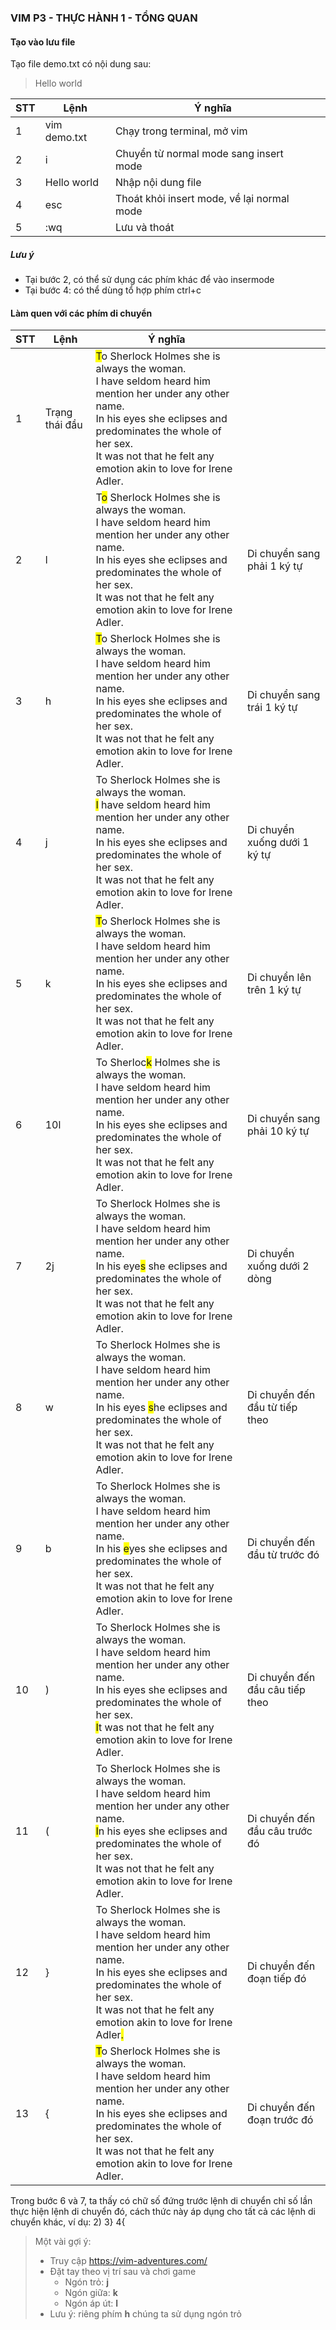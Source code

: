 ### VIM P3 - THỰC HÀNH 1 - TỔNG QUAN

#### Tạo vào lưu file
Tạo file demo.txt có nội dung sau:
> Hello world

| STT | Lệnh         | Ý nghĩa                                    |     |
| --- | ------------ | ------------------------------------------ | --- |
| 1   | vim demo.txt | Chạy trong terminal, mở vim                |
| 2   | i            | Chuyển từ normal mode sang  insert mode    |
| 3   | Hello world  | Nhập nội dung file                         |
| 4   | esc          | Thoát khỏi insert mode, về lại normal mode |
| 5   | :wq          | Lưu và thoát                               |

##### Lưu ý
* Tại bước 2, có thể sử dụng các phím khác để vào insermode
* Tại bước 4: có thể dùng tổ hợp phím ctrl+c
  
#### Làm quen với các phím di chuyển
| STT | Lệnh         | Ý nghĩa                                    |     |
| --- | ------------ | ------------------------------------------ | --- |
|1|Trạng thái đầu|<span style="background-color:yellow">T</span>o Sherlock Holmes she is always the woman. <br> I have seldom heard him mention her under any other name.<br> In his eyes she eclipses and predominates the whole of her sex.<br> It was not that he felt any emotion akin to love for Irene Adler.<br>|
|2|l|T<span style="background-color:yellow">o</span> Sherlock Holmes she is always the woman. <br> I have seldom heard him mention her under any other name.<br> In his eyes she eclipses and predominates the whole of her sex.<br> It was not that he felt any emotion akin to love for Irene Adler.<br>|Di chuyển sang phải 1 ký tự
|3|h|<span style="background-color:yellow">T</span>o Sherlock Holmes she is always the woman. <br> I have seldom heard him mention her under any other name.<br> In his eyes she eclipses and predominates the whole of her sex.<br> It was not that he felt any emotion akin to love for Irene Adler.<br>|Di chuyển sang trái 1 ký tự
|4|j|To Sherlock Holmes she is always the woman. <br> <span style="background-color:yellow">I</span> have seldom heard him mention her under any other name.<br> In his eyes she eclipses and predominates the whole of her sex.<br> It was not that he felt any emotion akin to love for Irene Adler.<br>|Di chuyển xuống dưới 1 ký tự
|5|k|<span style="background-color:yellow">T</span>o Sherlock Holmes she is always the woman. <br> I have seldom heard him mention her under any other name.<br> In his eyes she eclipses and predominates the whole of her sex.<br> It was not that he felt any emotion akin to love for Irene Adler.<br>|Di chuyển lên trên 1 ký tự
|6|10l|To Sherloc<span style="background-color:yellow">k</span> Holmes she is always the woman. <br> I have seldom heard him mention her under any other name.<br> In his eyes she eclipses and predominates the whole of her sex.<br> It was not that he felt any emotion akin to love for Irene Adler.<br>|Di chuyển sang phải 10 ký tự
|7|2j|To Sherlock Holmes she is always the woman. <br> I have seldom heard him mention her under any other name.<br> In his eye<span style="background-color:yellow">s</span> she eclipses and predominates the whole of her sex.<br> It was not that he felt any emotion akin to love for Irene Adler.<br>|Di chuyển xuống dưới 2 dòng
|8|w|To Sherlock Holmes she is always the woman. <br> I have seldom heard him mention her under any other name.<br> In his eyes <span style="background-color:yellow">s</span>he eclipses and predominates the whole of her sex.<br> It was not that he felt any emotion akin to love for Irene Adler.<br>|Di chuyển đến đầu từ tiếp theo
|9|b|To Sherlock Holmes she is always the woman. <br> I have seldom heard him mention her under any other name.<br> In his <span style="background-color:yellow">e</span>yes she eclipses and predominates the whole of her sex.<br> It was not that he felt any emotion akin to love for Irene Adler.<br>|Di chuyển đến đầu từ trước đó
|10|)|To Sherlock Holmes she is always the woman. <br> I have seldom heard him mention her under any other name.<br> In his eyes she eclipses and predominates the whole of her sex.<br> <span style="background-color:yellow">I</span>t was not that he felt any emotion akin to love for Irene Adler.<br>|Di chuyển đến đầu câu tiếp theo
|11|(|To Sherlock Holmes she is always the woman. <br> I have seldom heard him mention her under any other name.<br> <span style="background-color:yellow">I</span>n his eyes she eclipses and predominates the whole of her sex.<br> It was not that he felt any emotion akin to love for Irene Adler.<br>|Di chuyển đến đầu câu trước đó
|12|}|To Sherlock Holmes she is always the woman. <br> I have seldom heard him mention her under any other name.<br> In his eyes she eclipses and predominates the whole of her sex.<br> It was not that he felt any emotion akin to love for Irene Adler<span style="background-color:yellow">.</span><br>|Di chuyển đến đoạn tiếp đó
|13|{|<span style="background-color:yellow">T</span>o Sherlock Holmes she is always the woman. <br> I have seldom heard him mention her under any other name.<br> In his eyes she eclipses and predominates the whole of her sex.<br> It was not that he felt any emotion akin to love for Irene Adler.<br>|Di chuyển đến đoạn trước đó

Trong bước 6 và 7, ta thấy có chữ số đứng trước lệnh di chuyển chỉ số lần thực hiện lệnh di chuyển đó, cách thức này áp dụng cho tất cả các lệnh di chuyển khác, ví dụ: 2) 3} 4{

> Một vài gợi ý:
> * Truy cập https://vim-adventures.com/
> * Đặt tay theo vị trí sau và chơi game
>     * Ngón trỏ: **j**
>     * Ngón giữa: **k**
>     * Ngón áp út: **l**
> * Lưu ý: riêng phím **h** chúng ta sử dụng ngón trỏ





